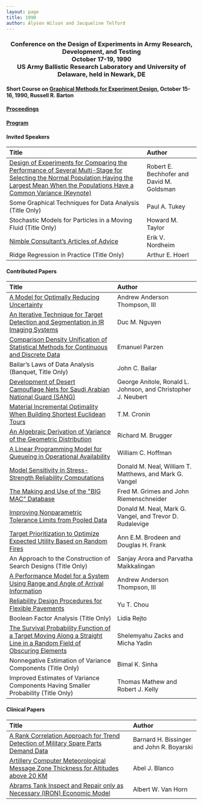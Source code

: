 ```yaml
---
layout: page
title: 1990
author: Alyson Wilson and Jacqueline Telford
---
```

<div align="center"><h3>Conference on the Design of Experiments in Army Research, Development, and Testing<br>
October 17-19, 1990<br>
US Army Ballistic Research Laboratory and University of Delaware, held in Newark, DE</h3></div>


#### Short Course on [Graphical Methods for Experiment Design](https://alysongwilson.github.io/ACAS/DOE4/DOE36.pdf#page=318), October 15-16, 1990, Russell R. Barton

#### [Proceedings](https://alysongwilson.github.io/ACAS/DOE4/DOE36.pdf#page=8)

#### [Program](https://alysongwilson.github.io/ACAS/DOE4/DOE36.pdf#page=16)


#### Invited Speakers

| Title | Author |
| :--- | :--- |
| [Design of Experiments for Comparing the Performance of Several Multi-Stage for Selecting the Normal Population Having the Largest Mean When the Populations Have a Common Variance (Keynote)](https://alysongwilson.github.io/ACAS/DOE4/DOE36.pdf#page=22) | Robert E. Bechhofer and David M. Goldsman |
| Some Graphical Techniques for Data Analysis (Title Only) | Paul A. Tukey |
| Stochastic Models for Particles in a Moving Fluid (Title Only) | Howard M. Taylor |
| [Nimble Consultant’s Articles of Advice](https://alysongwilson.github.io/ACAS/DOE4/DOE36.pdf#page=302) | Erik V. Nordheim |
| Ridge Regression in Practice (Title Only) | Arthur E. Hoerl |


#### Contributed Papers

| Title | Author |
| :--- | :--- |
| [A Model for Optimally Reducing Uncertainty](https://alysongwilson.github.io/ACAS/DOE4/DOE36.pdf#page=94) | Andrew Anderson Thompson, III |
| [An Iterative Technique for Target Detection and Segmentation in IR Imaging Systems](https://alysongwilson.github.io/ACAS/DOE4/DOE36.pdf#page=108) | Duc M. Nguyen |
| [Comparison Density Unification of Statistical Methods for Continuous and Discrete Data](https://alysongwilson.github.io/ACAS/DOE4/DOE36.pdf#page=124) | Emanuel Parzen |
| Bailar’s Laws of Data Analysis (Banquet, Title Only) | John C. Bailar |
| [Development of Desert Camouflage Nets for Saudi Arabian National Guard (SANG)](https://alysongwilson.github.io/ACAS/DOE4/DOE36.pdf#page=132) | George Anitole, Ronald L. Johnson, and Christopher J. Neubert |
| [Material Incremental Optimality When Building Shortest Euclidean Tours](https://alysongwilson.github.io/ACAS/DOE4/DOE36.pdf#page=146) | T.M. Cronin |
| [An Algebraic Derivation of Variance of the Geometric Distribution](https://alysongwilson.github.io/ACAS/DOE4/DOE36.pdf#page=164) | Richard M. Brugger |
| [A Linear Programming Model for Queueing in Operational Availability](https://alysongwilson.github.io/ACAS/DOE4/DOE36.pdf#page=168) | William C. Hoffman |
| [Model Sensitivity in Stress-Strength Reliability Computations](https://alysongwilson.github.io/ACAS/DOE4/DOE36.pdf#page=186) | Donald M. Neal, William T. Matthews, and Mark G. Vangel |
| [The Making and Use of the "BIG MAC" Database](https://alysongwilson.github.io/ACAS/DOE4/DOE36.pdf#page=174) | Fred M. Grimes and John Riemenschneider |
| [Improving Nonparametric Tolerance Limits from Pooled Data](https://alysongwilson.github.io/ACAS/DOE4/DOE36.pdf#page=208) | Donald M. Neal, Mark G. Vangel, and Trevor D. Rudalevige |
| [Target Prioritization to Optimize Expected Utility Based on Random Fires](https://alysongwilson.github.io/ACAS/DOE4/DOE36.pdf#page=244) | Ann E.M. Brodeen and Douglas H. Frank |
| An Approach to the Construction of Search Designs (Title Only) | Sanjay Arora and Parvatha Maikkalingan |
| [A Performance Model for a System Using Range and Angle of Arrival Information](https://alysongwilson.github.io/ACAS/DOE4/DOE36.pdf#page=256) | Andrew Anderson Thompson, III |
| [Reliability Design Procedures for Flexible Pavements](https://alysongwilson.github.io/ACAS/DOE4/DOE36.pdf#page=270) | Yu T. Chou |
| Boolean Factor Analysis (Title Only) | Lidia Rejto |
| [The Survival Probability Function of a Target Moving Along a Straight Line in a Random Field of Obscuring Elements](https://alysongwilson.github.io/ACAS/DOE4/DOE36.pdf#page=304) | Shelemyahu Zacks and Micha Yadin |
| Nonnegative Estimation of Variance Components (Title Only) | Bimal K. Sinha |
| Improved Estimates of Variance Components Having Smaller Probability (Title Only) | Thomas Mathew and Robert J. Kelly |


#### Clinical Papers

| Title | Author |
| :--- | :--- |
| [A Rank Correlation Approach for Trend Detection of Military Spare Parts Demand Data](https://alysongwilson.github.io/ACAS/DOE4/DOE36.pdf#page=42) | Barnard H. Bissinger and John R. Boyarski |
| [Artillery Computer Meteorological Message Zone Thickness for Altitudes above 20 KM](https://alysongwilson.github.io/ACAS/DOE4/DOE36.pdf#page=28) | Abel J. Blanco |
| [Abrams Tank Inspect and Repair only as Necessary (IRON) Economic Model](https://alysongwilson.github.io/ACAS/DOE4/DOE36.pdf#page=82) | Albert W. Van Horn |
